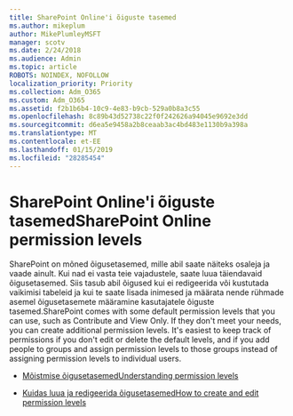 ```yaml
---
title: SharePoint Online'i õiguste tasemed
ms.author: mikeplum
author: MikePlumleyMSFT
manager: scotv
ms.date: 2/24/2018
ms.audience: Admin
ms.topic: article
ROBOTS: NOINDEX, NOFOLLOW
localization_priority: Priority
ms.collection: Adm_O365
ms.custom: Adm_O365
ms.assetid: f2b1b6b4-10c9-4e83-b9cb-529a0b8a3c55
ms.openlocfilehash: 8c89b43d52738c22f0f242626a94045e9692e3dd
ms.sourcegitcommit: d6ea5e9458a2b8ceaab3ac4bd483e1130b9a398a
ms.translationtype: MT
ms.contentlocale: et-EE
ms.lasthandoff: 01/15/2019
ms.locfileid: "28285454"
---
```

# <a name="sharepoint-online-permission-levels"></a><span data-ttu-id="27594-102">SharePoint Online'i õiguste tasemed</span><span class="sxs-lookup"><span data-stu-id="27594-102">SharePoint Online permission levels</span></span>

<span data-ttu-id="27594-p101">SharePoint on mõned õigusetasemed, mille abil saate näiteks osaleja ja vaade ainult. Kui nad ei vasta teie vajadustele, saate luua täiendavaid õigusetasemed. Siis tasub abil õigused kui ei redigeerida või kustutada vaikimisi tabeleid ja kui te saate lisada inimesed ja määrata nende rühmade asemel õigusetasemete määramine kasutajatele õiguste tasemed.</span><span class="sxs-lookup"><span data-stu-id="27594-p101">SharePoint comes with some default permission levels that you can use, such as Contribute and View Only. If they don't meet your needs, you can create additional permission levels. It's easiest to keep track of permissions if you don't edit or delete the default levels, and if you add people to groups and assign permission levels to those groups instead of assigning permission levels to individual users.</span></span>
  
- [<span data-ttu-id="27594-106">Mõistmise õigusetasemed</span><span class="sxs-lookup"><span data-stu-id="27594-106">Understanding permission levels</span></span>](https://go.microsoft.com/fwlink/?linkid=867071)
    
- [<span data-ttu-id="27594-107">Kuidas luua ja redigeerida õigusetasemed</span><span class="sxs-lookup"><span data-stu-id="27594-107">How to create and edit permission levels</span></span>](https://go.microsoft.com/fwlink/?linkid=867072)
    

